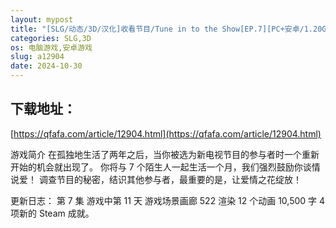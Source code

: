 ```yaml
---
layout: mypost
title: "[SLG/动态/3D/汉化]收看节目/Tune in to the Show[EP.7][PC+安卓/1.20G]"
categories: SLG,3D
os: 电脑游戏,安卓游戏
slug: a12904
date: 2024-10-30
---
```


## 下载地址：

[https://qfafa.com/article/12904.html](https://qfafa.com/article/12904.html)

游戏简介
在孤独地生活了两年之后，当你被选为新电视节目的参与者时一个重新开始的机会就出现了。
你将与 7 个陌生人一起生活一个月，我们强烈鼓励你谈情说爱！
调查节目的秘密，结识其他参与者，最重要的是，让爱情之花绽放！

更新日志：
第 7 集
游戏中第 11 天
游戏场景画廊
522 渲染
12 个动画
10,500 字
4 项新的 Steam 成就。